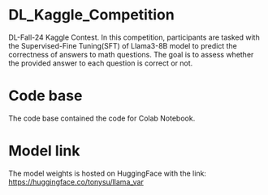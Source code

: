 # DL_Kaggle_Competition
DL-Fall-24 Kaggle Contest.  In this competition, participants are tasked with the Supervised-Fine Tuning(SFT) of Llama3-8B model to predict the correctness of answers to math questions. The goal is to assess whether the provided answer to each question is correct or not. 

# Code base

The code base contained the code for Colab Notebook.


# Model link
The model weights is hosted on HuggingFace with the link: https://huggingface.co/tonysu/llama_var
